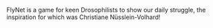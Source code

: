 FlyNet is a game for keen Drosophilists to show our daily struggle, the inspiration for which was Christiane Nüsslein-Volhard!
